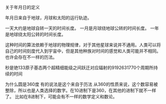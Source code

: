 关于年月日的定义

年月日来自于地球，月球和太阳的运行轨迹。

一天大约是地球自转一天的时间长度。
一月是月球绕地球公转的时间长度。
一年是地球绕太阳公转的时间长度。

这种时间的算法依赖于地球的物理规律，对于其他星球来说并不通用。人类可以将自己的时间刻度代入到宇宙中，但是其他种族对时间的感觉和人类可能并不相同。也许会存在不一样的历法。

秒是铯133原子基态两个超精细能级之间跃迁对应辐射的9192631770个周期所持续的时间

为什么圆是360度
有的说法是这个来自于历法
从360的性质来说，这个数容易被整除，所以也是人类选择的数字。在10进制下是360，在其他的进制下就不一样了。
比如在8进制下，可能会有不一样的数学定义和数论。